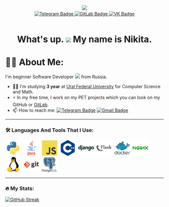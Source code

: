
<div id="header" align="center">
  <img src="https://media.giphy.com/media/QTfX9Ejfra3ZmNxh6B/giphy.gif" width="200"/>
  <div id="badges" align="center">
    <a href="https://t.me/tkach_nikita">
        <img src="https://img.shields.io/badge/Telegram-blue?logo=telegram&logoColor=white&style=for-the-badge" alt="Telegram Badge"/>
    </a>
    <a href="https://gitlab.com/TkachNekit">
      <img src="https://img.shields.io/badge/GitLab-orange?logo=gitlab&logoColor=white&style=for-the-badge" alt="GitLab Badge"/>
    </a>
    <a href="https://vk.com/tkach_nekit">
        <img src="https://img.shields.io/badge/VK-blue?logo=vk&logoColor=white&style=for-the-badge" alt="VK Badge"/>
    </a>
  </div>
  <img src="https://komarev.com/ghpvc/?username=TkachNekit&style=flat-square&color=blue" alt=""/>
  <h1>
    What's up. 
    <img src="https://media.giphy.com/media/hvRJCLFzcasrR4ia7z/giphy.gif" width="30px"/>
    My name is Nikita.
  </h1>
</div>

# :man_technologist: About Me:
I'm beginner Software Developer <img src="https://media.giphy.com/media/WUlplcMpOCEmTGBtBW/giphy.gif" width="30"> from Russia.
- :man_student: I'm studying **3 year** at [Ural Federal University](https://en.wikipedia.org/wiki/Ural_Federal_University) for Computer Science and Math.
- :zap: In my free time, I work on my PET projects which you can look on my GitHub or [GitLab](https://gitlab.com/TkachNekit).
- :mailbox: How to reach me: [![Telegram Badge](https://img.shields.io/badge/Telegram-blue?logo=telegram&logoColor=white&style=flat)](https://t.me/tkach_nikita) [![Gmail Badge](https://img.shields.io/badge/Gmail-white?logo=gmail&logoColor=red&style=flat)](https://mail.google.com/mail/u/1/#inbox?compose=GTvVlcSDXXnRtGXMlLJWxVnDJgczlXVdbKbvQXGdjwpVZKFwmmcvhwZcQFRtXFjqDgsKJgkDCQXGh)

---

### :hammer_and_wrench: Languages And Tools That I Use:
<div>
  <img src="https://github.com/devicons/devicon/blob/master/icons/python/python-original.svg" title="Python" alt="Python" width="50" height="50"/>&nbsp;
  <img src="https://github.com/devicons/devicon/blob/master/icons/java/java-original-wordmark.svg" title="Java" alt="Java" width="50" height="50"/>&nbsp;
  <img src="https://github.com/devicons/devicon/blob/master/icons/javascript/javascript-original.svg" title="JavaScript" alt="JavaScript" width="50" height="50"/>&nbsp;
  <img src="https://github.com/devicons/devicon/blob/master/icons/cplusplus/cplusplus-plain.svg" title="Cplusplus" alt="Cplusplus" width="50" height="50"/>&nbsp
  <img src="https://github.com/devicons/devicon/blob/master/icons/django/django-plain-wordmark.svg" title="Django" alt="Django" width="50" height="50"/>&nbsp;
  <img src="https://github.com/devicons/devicon/blob/master/icons/flask/flask-original-wordmark.svg" title="Flask" alt="Flask" width="50" height="50"/>&nbsp;
  <img src="https://github.com/devicons/devicon/blob/master/icons/docker/docker-original-wordmark.svg" title="Docker" alt="Docker" width="50" height="50"/>&nbsp;
  <img src="https://github.com/devicons/devicon/blob/master/icons/nginx/nginx-original.svg" title="Nginx" alt="Nginx" width="50" height="50"/>&nbsp;
  <img src="https://github.com/devicons/devicon/blob/master/icons/linux/linux-original.svg" title="Linux" alt="Linux" width="50" height="50"/>&nbsp;
  <img src="https://github.com/devicons/devicon/blob/master/icons/git/git-original-wordmark.svg" title="Git" alt="Git" width="50" height="50"/>&nbsp;
  <img src="https://github.com/devicons/devicon/blob/master/icons/postgresql/postgresql-original-wordmark.svg" title="Postgres" alt="Postgres" width="50" height="50"/>&nbsp;
</div>

---

### :fire: My Stats: 
[![GitHub Streak](http://github-readme-streak-stats.herokuapp.com?user=TkachNekit&theme=dark&background=000000)](https://git.io/streak-stats)
